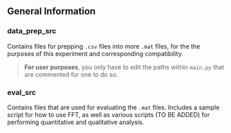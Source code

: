 ## General Information

### data_prep_src
Contains files for prepping `.csv` files into more `.mat` files, for the the purposes of this experiment and corresponding compatibility.
>**For user purposes**, you only have to edit the paths within `main.py` that are commented for one to do so.


### eval_src
Contains files that are used for evaluating the `.mat` files. Includes a sample script for how to use FFT, as well as various scripts (TO BE ADDED) for performing quantitative and qualitative analysis.

